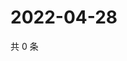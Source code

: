 # 2022-04-28

共 0 条

<!-- BEGIN WEIBO -->
<!-- 最后更新时间 Thu Apr 28 2022 19:00:44 GMT+0800 (China Standard Time) -->

<!-- END WEIBO -->
